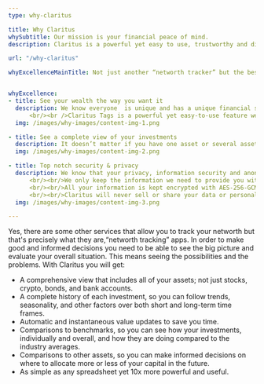 ```yaml
---
type: why-claritus

title: Why Claritus
whySubtitle: Our mission is your financial peace of mind.
description: Claritus is a powerful yet easy to use, trustworthy and discreet companion to assist you in growing your wealth.

url: "/why-claritus"

whyExcellenceMainTitle: Not just another “networth tracker” but the best dynamic wealth analytics in the market


whyExcellence:
- title: See your wealth the way you want it
  description: We know everyone  is unique and has a unique financial situation. We know personal finance is not only numbers and returns; it’s not only aggregating financial data and manipulating financial calculations. Claritus was created to give you a clear and comprehensive view of your holdings with your own unique point of view.
      <br/><br />Claritus Tags is a powerful yet easy-to-use feature we offer that allows you to observe your holdings with greater clarity. Tags allow you to define your own groups of financial assets & liabilities with strong aggregation and financial calculations.
  img: /images/why-images/content-img-1.png

- title: See a complete view of your investments
  description: It doesn’t matter if you have one asset or several assets scattered over multiple accounts, with Claritus everything can be organized and tracked in one convenient place. It doesn’t matter where your investments are. Your investments can be in the stock market, real estate, cryptocurrency, or any other alternative investment. Claritus will help you have a clear picture of all your combined assets in one convenient place!
  img: /images/why-images/content-img-2.png

- title: Top notch security & privacy
  description: We know that your privacy, information security and anonymity are basic, and mandatory requirements.
      <br/><br/>We only keep the information we need to provide you with the best service and nothing more.  If you decide to delete something off of Claritus it will go through a deletion process and be completely purged from our database.
      <br/><br/>All your information is kept encrypted with AES-256-GCM encryption while in transit and in rest for maximum security.
      <br/><br/>Claritus will never sell or share your data or personal information to a third party! Our loyalty stands with you, our customer and your trust in us is our top priority.
  img: /images/why-images/content-img-3.png

---
```


Yes, there are some other  services that allow you to track your networth but that's precisely what they are,“networth tracking” apps. In order to make good and informed decisions you need to be able to see the big picture and evaluate your overall situation. This means  seeing the possibilities and the problems. 
With Claritus you will get:
- A comprehensive view that includes all of your assets; not just stocks, crypto, bonds, and bank accounts.
- A complete history of each investment, so you can follow trends, seasonality, and other factors over both short and long-term time frames.
- Automatic and instantaneous value updates to save you time.
- Comparisons to benchmarks, so you can see how your investments, individually and overall, and how they are doing compared to the industry averages.
- Comparisons to other assets, so you can make informed decisions on where to allocate more or less of your capital in the future.
- As simple as any spreadsheet yet 10x more powerful and useful.
